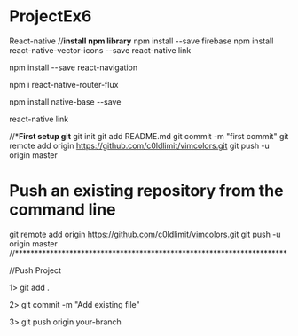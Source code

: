 # ProjectEx6
React-native
//**************install npm library**************
npm install --save firebase
npm install react-native-vector-icons --save
react-native link

npm install --save react-navigation
 
npm i react-native-router-flux

npm install native-base --save

react-native link

//***************First setup git**************
git init
git add README.md
git commit -m "first commit"
git remote add origin https://github.com/c0ldlimit/vimcolors.git
git push -u origin master
 
# Push an existing repository from the command line
 
git remote add origin https://github.com/c0ldlimit/vimcolors.git
git push -u origin master
//**********************************************************************

//Push Project

1> git add .

2> git commit -m "Add existing file"

3> git push origin your-branch

 
